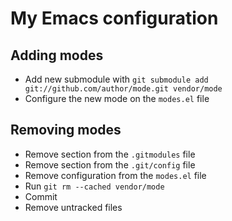 # My Emacs configuration

## Adding modes

* Add new submodule with `git submodule add git://github.com/author/mode.git vendor/mode`
* Configure the new mode on the `modes.el` file

## Removing modes

* Remove section from the `.gitmodules` file
* Remove section from the `.git/config` file
* Remove configuration from the `modes.el` file
* Run `git rm --cached vendor/mode`
* Commit
* Remove untracked files
